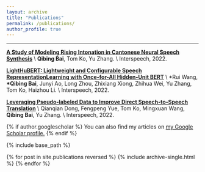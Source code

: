 ```yaml
---
layout: archive
title: "Publications"
permalink: /publications/
author_profile: true
---
```


---
[**A  Study of Modeling Rising Intonation in Cantonese Neural Speech Synthesis**](https://www.isca-speech.org/archive/pdfs/interspeech_2022/bai22c_interspeech.pdf) \\
**Qibing Bai**, Tom Ko, Yu Zhang. \\
Interspeech, 2022.

**[LightHuBERT: Lightweight and Configurable Speech RepresentationLearning with Once-for-All Hidden-Unit BERT](https://www.isca-speech.org/archive/pdfs/interspeech_2022/wang22t_interspeech.pdf)** \\
\*Rui Wang, **\*Qibing Bai**, Junyi Ao, Long Zhou, Zhixiang Xiong, Zhihua Wei, Yu Zhang, Tom Ko, Haizhou Li. \\
Interspeech, 2022.

[**Leveraging Pseudo-labeled Data to Improve Direct Speech-to-Speech Translation**](https://www.isca-speech.org/archive/pdfs/interspeech_2022/dong22b_interspeech.pdf) \\
Qianqian Dong, Fengpeng Yue, Tom Ko, Mingxuan Wang, **Qibing Bai**, Yu Zhang. \\
Interspeech, 2022.

{% if author.googlescholar %}
  You can also find my articles on <u><a href="{{author.googlescholar}}">my Google Scholar profile</a>.</u>
{% endif %}

{% include base_path %}

{% for post in site.publications reversed %}
  {% include archive-single.html %}
{% endfor %}
